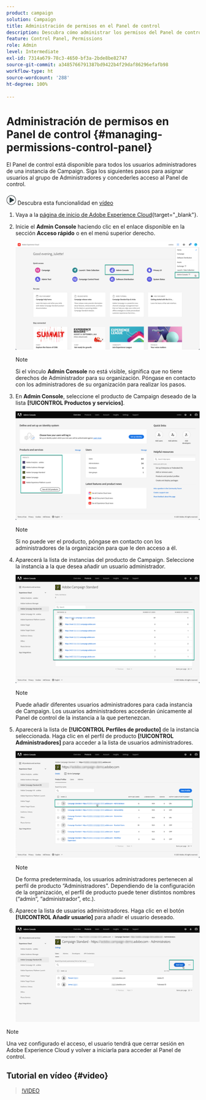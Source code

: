 ```yaml
---
product: campaign
solution: Campaign
title: Administración de permisos en el Panel de control
description: Descubra cómo administrar los permisos del Panel de control
feature: Control Panel, Permissions
role: Admin
level: Intermediate
exl-id: 7314a679-78c3-4650-bf3a-2bde8be82747
source-git-commit: a3485766791387bd9422b4f29daf86296efafb98
workflow-type: ht
source-wordcount: '288'
ht-degree: 100%

---
```


# Administración de permisos en Panel de control {#managing-permissions-control-panel}

El Panel de control está disponible para todos los usuarios administradores de una instancia de Campaign. Siga los siguientes pasos para asignar usuarios al grupo de Administradores y concederles acceso al Panel de control.

![](assets/do-not-localize/how-to-video.png) Descubra esta funcionalidad en [vídeo](../../discover/using/managing-permissions.md#video)

1. Vaya a la [página de inicio de Adobe Experience Cloud](https://experiencecloud.adobe.com/){target="_blank"}.

1. Inicie el **Admin Console** haciendo clic en el enlace disponible en la sección **Acceso rápido** o en el menú superior derecho.

   ![](assets/do-not-localize/control_panel_admin-console.png)

   >[!NOTE]
   >
   >Si el vínculo **Admin Console** no está visible, significa que no tiene derechos de Administrador para su organización. Póngase en contacto con los administradores de su organización para realizar los pasos.

1. En **Admin Console**, seleccione el producto de Campaign deseado de la lista **[!UICONTROL Productos y servicios]**.

   ![](assets/do-not-localize/control_panel_product-list.png)

   >[!NOTE]
   >
   >Si no puede ver el producto, póngase en contacto con los administradores de la organización para que le den acceso a él.

1. Aparecerá la lista de instancias del producto de Campaign. Seleccione la instancia a la que desea añadir un usuario administrador.

   ![](assets/do-not-localize/control_panel_add_user_4.png)

   >[!NOTE]
   >
   >Puede añadir diferentes usuarios administradores para cada instancia de Campaign. Los usuarios administradores accederán únicamente al Panel de control de la instancia a la que pertenezcan.

1. Aparecerá la lista de **[!UICONTROL Perfiles de producto]** de la instancia seleccionada. Haga clic en el perfil de producto **[!UICONTROL Administradores]** para acceder a la lista de usuarios administradores.

   ![](assets/do-not-localize/control_panel_add_user_5.png)

   >[!NOTE]
   >
   >De forma predeterminada, los usuarios administradores pertenecen al perfil de producto “Administradores”. Dependiendo de la configuración de la organización, el perfil de producto puede tener distintos nombres (“admin”, “administrador”, etc.).

1. Aparece la lista de usuarios administradores. Haga clic en el botón **[!UICONTROL Añadir usuario]** para añadir el usuario deseado.

   ![](assets/do-not-localize/control_panel_add_user_6.png)

>[!NOTE]
>
>Una vez configurado el acceso, el usuario tendrá que cerrar sesión en Adobe Experience Cloud y volver a iniciarla para acceder al Panel de control.

## Tutorial en vídeo {#video}

>[!VIDEO](https://video.tv.adobe.com/v/27147?quality=12)
